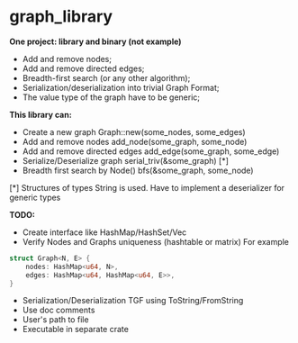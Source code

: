 # graph_library

**One project: library and binary (not example)**

- Add and remove nodes;
- Add and remove directed edges;
- Breadth-first search (or any other algorithm);
- Serialization/deserialization into trivial Graph Format;
- The value type of the graph have to be generic;

**This library can:**

- Create a new graph Graph::new(some_nodes, some_edges)
- Add and remove nodes add_node(some_graph, some_node)
- Add and remove directed edges add_edge(some_graph, some_edge)
- Serialize/Deserialize graph serial_triv(&some_graph) [*]
- Breadth first search by Node() bfs(&some_graph, some_node)

[*] Structures of types String is used. Have to implement a deserializer for generic types 

**TODO:**

- Create interface like HashMap/HashSet/Vec
- Verify Nodes and Graphs uniqueness (hashtable or matrix)
For example
```rust
struct Graph<N, E> {
    nodes: HashMap<u64, N>,
    edges: HashMap<u64, HashMap<u64, E>>,
}
```
- Serialization/Deserialization TGF using ToString/FromString
- Use doc comments
- User's path to file
- Executable in separate crate